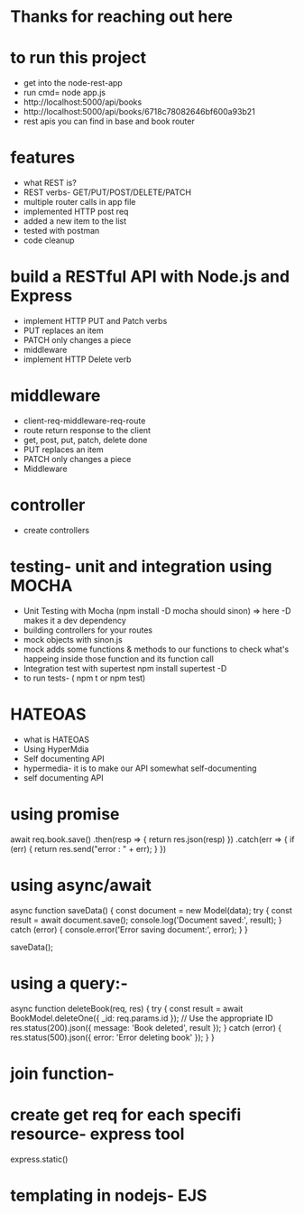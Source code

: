 <!-- RESTful Web Services with Node.js and Express by PLURALSIGHT -->
# Thanks for reaching out here
# to run this project
- get into the node-rest-app
- run cmd= node app.js
- http://localhost:5000/api/books
- http://localhost:5000/api/books/6718c78082646bf600a93b21
- rest apis you can find in base and book router

# features
- what REST is?
- REST verbs- GET/PUT/POST/DELETE/PATCH
- multiple router calls in app file
- implemented HTTP post req 
- added a new item to the list
- tested with postman
- code cleanup

# build a RESTful API with Node.js and Express
- implement HTTP PUT and Patch verbs
- PUT replaces an item
- PATCH only changes a piece
- middleware
- implement HTTP Delete verb

# middleware
- client-req-middleware-req-route
- route return response to the client
- get, post, put, patch, delete done
- PUT replaces an item
- PATCH only changes a piece
- Middleware

# controller
- create controllers

# testing- unit and integration using MOCHA
- Unit Testing with Mocha
(npm install -D mocha should sinon) => here -D makes it a dev dependency
- building controllers for your routes
- mock objects with sinon.js
- mock adds some functions & methods to our functions to check what's happeing inside those function and its function call
- Integration test with supertest
npm install supertest -D
- to run tests- ( npm t or npm test)

# HATEOAS
- what is HATEOAS
- Using HyperMdia
- Self documenting API
- hypermedia- it is to make our API somewhat self-documenting
- self documenting API

# using promise
 await req.book.save()
    .then(resp => {
        return res.json(resp)
    })
    .catch(err => {
        if (err) {
            return res.send("error : " + err);
        }
    })

# using async/await
async function saveData() {
    const document = new Model(data);
    try {
        const result = await document.save();
        console.log('Document saved:', result);
    } catch (error) {
        console.error('Error saving document:', error);
    }
}

saveData();

# using a query:-
async function deleteBook(req, res) {
    try {
        const result = await BookModel.deleteOne({ _id: req.params.id }); // Use the appropriate ID
        res.status(200).json({ message: 'Book deleted', result });
    } catch (error) {
        res.status(500).json({ error: 'Error deleting book' });
    }
}

# join function- 

# create get req for each specifi resource- express tool
express.static()

# templating in nodejs- EJS


